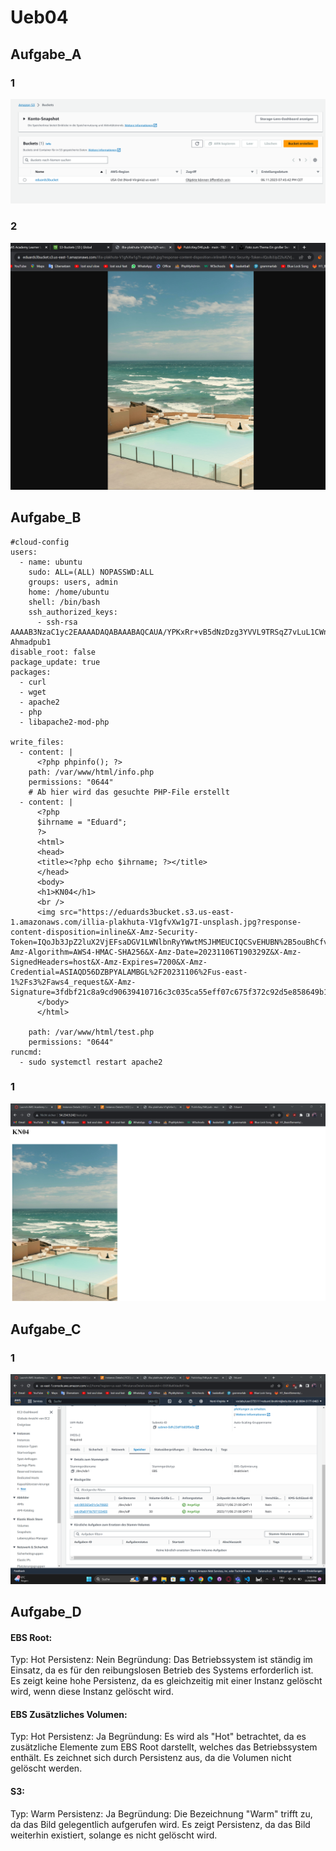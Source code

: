 # Ueb04

## Aufgabe_A

### 1
![screenshot](Aufgabe_A/Kn04_A.png)
### 2
![screenshot](Aufgabe_A/Kn04_B.png)

## Aufgabe_B

```
#cloud-config
users:
  - name: ubuntu
    sudo: ALL=(ALL) NOPASSWD:ALL
    groups: users, admin
    home: /home/ubuntu
    shell: /bin/bash
    ssh_authorized_keys:
      - ssh-rsa AAAAB3NzaC1yc2EAAAADAQABAAABAQCAUA/YPKxRr+vB5dNzDzg3YVVL9TRSqZ7vLuL1CWn6IfNCFU4icssWR6sOfuBIx9El7JjLbm/xYFrlSPtVAFNeccgKj69u+RHVu1QktoKrY7CtvUayhZiBRZHuTb++AXv6DvwyH+/JF9APQNy2IPwtUcmIcyyjshj4mYyQvo2suVGCiIfZASapYXcobBKSzgBQUQgXmDJiI9x0EmDPpStXLohML9hcJnujEF1VXIV5qGNWnK1PfWFa0FDrYXmqVWmTkcuPsa4yQ2e5TbSAkJS04Wnaxz41EgWVHHmcwsz2dSwQ8SM4sFQVPkwEHaPdhgtOX1RUDckTcZBm+eJADBZL Ahmadpub1
disable_root: false
package_update: true
packages:
  - curl
  - wget
  - apache2
  - php
  - libapache2-mod-php

write_files:
  - content: |
      <?php phpinfo(); ?>
    path: /var/www/html/info.php
    permissions: "0644"
    # Ab hier wird das gesuchte PHP-File erstellt
  - content: |
      <?php
      $ihrname = "Eduard";
      ?>
      <html>
      <head>
      <title><?php echo $ihrname; ?></title>
      </head>
      <body>
      <h1>KN04</h1>
      <br />
      <img src="https://eduards3bucket.s3.us-east-1.amazonaws.com/illia-plakhuta-V1gfvXw1g7I-unsplash.jpg?response-content-disposition=inline&X-Amz-Security-Token=IQoJb3JpZ2luX2VjEFsaDGV1LWNlbnRyYWwtMSJHMEUCIQCSvEHUBN%2B5ouBhCfvUVNXzqqETckRINlASlovkrjz8eAIgV3xl5%2B3G4ff4jTfoOwO0P9fQnh1QxFu66Emv9vQO6WEqhAMIlP%2F%2F%2F%2F%2F%2F%2F%2F%2F%2FARAAGgwwMDg0NTE3NzA0NjMiDMN0WInqNMNa2TIKTyrYAl8eWUvG2nUXHNiIEOWv0J7oCXNNuZwtZY0AOO11ptkkpcYQLNwhRL8IixBWMa6FKiQgavLU3NRWyFE7it4oTXxqJWjAk1kzUYFnMDrr0MWysnGo5E2FJ8gJyKUnxarXdo2IBhc2TLyOzE0V5holUzlvgvl8dyo1sX8R8u%2BKMwkiMfZ8mH52KwgQxdnnwZyPF5ijiAQD8NJX9KTsxdjm0psLBMvpGhjnOR3EPOllPBLG%2Fk5spfAF0oKW%2BgsLCkLGN6e8kYNHdlGQP%2BouO7ZI9aXB2t0Z47QLvUTjYL%2BX97QfatDB%2BNEFRTkIfZNh7F79XeOyM23CnJfU8wC1FhHeEtb%2FfsnKf2sAeoQybQkaor3o0nJ%2BTU49aUsV%2F4WnN8OFInkcBG3PVF0NjXMpOgJVwSvycsrubd46k6zzIYiiatc1jpXjRG%2BgCqSQpu8hJAOaEPp7VrdrxmFyMOvmpKoGOocCWFSzwI9uLQyB2YdXnyq5xE%2Bcwad7YLsk3Y4yYv3ILpIQfYUzi%2BZ7187XmdxoPq49iIwl3FNIc3QJa1agXfQNZZYe9me93XHieH9nplkCw6KngmlI1rllneaaLakZW%2FsGSXxjv1CuPisDDsNeET7pG7suaCClJcb6tJzQhva7nmMRxCBCX3ZGcFr7ZuQFjIBta9Cv25Yu%2Fr6%2BWE9P%2B6CO1leQefSJgJ4uSe1lvfMjf0068MEGIe%2BfxsYxrEy70Mk50QmKPn%2BhSTck7YrNFMv3nnZoXcs2ilZO4vTAct7rCbIznT%2FYfvqkKOx5GkXEh1RyHBCXQGPGuGwECA1GGN3Yp1bCykIgwK0%3D&X-Amz-Algorithm=AWS4-HMAC-SHA256&X-Amz-Date=20231106T190329Z&X-Amz-SignedHeaders=host&X-Amz-Expires=7200&X-Amz-Credential=ASIAQD56DZBPYALAMBGL%2F20231106%2Fus-east-1%2Fs3%2Faws4_request&X-Amz-Signature=3fdbf21c8a9cd90639410716c3c035ca55eff07c675f372c92d5e858649b1734">
      </body>
      </html>

    path: /var/www/html/test.php
    permissions: "0644"
runcmd:
  - sudo systemctl restart apache2
```

### 1
![screenshot](Aufgabe_B/Kn04_A.png)

## Aufgabe_C
### 1
![screenshot](Aufgabe_C/Kn04_A.png)


## Aufgabe_D
#### EBS Root:
Typ: Hot
Persistenz: Nein
Begründung: Das Betriebssystem ist ständig im Einsatz, da es für den reibungslosen Betrieb des Systems erforderlich ist. Es zeigt keine hohe Persistenz, da es gleichzeitig mit einer Instanz gelöscht wird, wenn diese Instanz gelöscht wird.

#### EBS Zusätzliches Volumen:
Typ: Hot
Persistenz: Ja
Begründung: Es wird als "Hot" betrachtet, da es zusätzliche Elemente zum EBS Root darstellt, welches das Betriebssystem enthält. Es zeichnet sich durch Persistenz aus, da die Volumen nicht gelöscht werden.

#### S3:
Typ: Warm
Persistenz: Ja
Begründung: Die Bezeichnung "Warm" trifft zu, da das Bild gelegentlich aufgerufen wird. Es zeigt Persistenz, da das Bild weiterhin existiert, solange es nicht gelöscht wird.